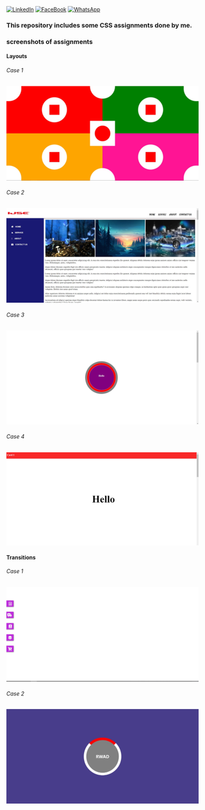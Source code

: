 <div id="top"></div>

[![LinkedIn][linkedin-shield]][linkedin-url]
[![FaceBook][faceBook-shield]][faceBook-url]
[![WhatsApp][whatsApp-shield]][whatsApp-url]

[linkedin-shield]: https://img.shields.io/badge/-LinkedIn-black.svg?style=for-the-badge&logo=linkedin&colorB=555
[linkedin-url]: https://www.linkedin.com/in/hansi-hashani-8a2540203

[faceBook-shield]: https://img.shields.io/badge/Facebook-3498db?style=for-the-badge&logo=facebook&logoColor=white
[faceBook-url]: https://www.facebook.com/hansi.hashani.75

[whatsApp-shield]: https://img.shields.io/badge/WhatsApp-25D366?style=for-the-badge&logo=whatsapp&logoColor=white
[whatsApp-url]: https://wa.me/+94711757824

### This repository includes some CSS assignments done by me.
### screenshots of assignments
#### Layouts 
###### Case 1 
![Screenshot](assets/images/Screenshot%202022-01-13%20081530.jpg)
###### Case 2
![Screenshot](assets/images/Screenshot%202022-01-13%20081831.jpg)
###### Case 3
![Screenshot](assets/images/Screenshot%202022-01-13%20082045.jpg)
###### Case 4
![Screenshot](assets/images/Screenshot%202022-01-13%20083359.jpg)

#### Transitions
###### Case 1
![Screenshot](assets/images/Screenshot%202022-01-13%20083537.jpg)
###### Case 2
![Screenshot](assets/images/Screenshot%202022-01-13%20083642.jpg)
